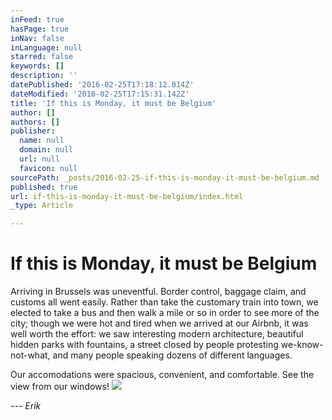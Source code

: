 ```yaml
---
inFeed: true
hasPage: true
inNav: false
inLanguage: null
starred: false
keywords: []
description: ''
datePublished: '2016-02-25T17:18:12.014Z'
dateModified: '2016-02-25T17:15:31.142Z'
title: 'If this is Monday, it must be Belgium'
author: []
authors: []
publisher:
  name: null
  domain: null
  url: null
  favicon: null
sourcePath: _posts/2016-02-25-if-this-is-monday-it-must-be-belgium.md
published: true
url: if-this-is-monday-it-must-be-belgium/index.html
_type: Article

---
```

# If this is Monday, it must be Belgium

Arriving in Brussels was uneventful. Border control, baggage claim, and customs all went easily. Rather than take the customary train into town, we elected to take a bus and then walk a mile or so in order to see more of the city; though we were hot and tired when we arrived at our Airbnb, it was well worth the effort: we saw interesting modern architecture, beautiful hidden parks with fountains, a street closed by people protesting we-know-not-what, and many people speaking dozens of different languages.

Our accomodations were spacious, convenient, and comfortable. See the view from our windows!
![](https://the-grid-user-content.s3-us-west-2.amazonaws.com/b7ef897d-87e9-426e-b915-272a628e7ca9.jpg)

_--- Erik_